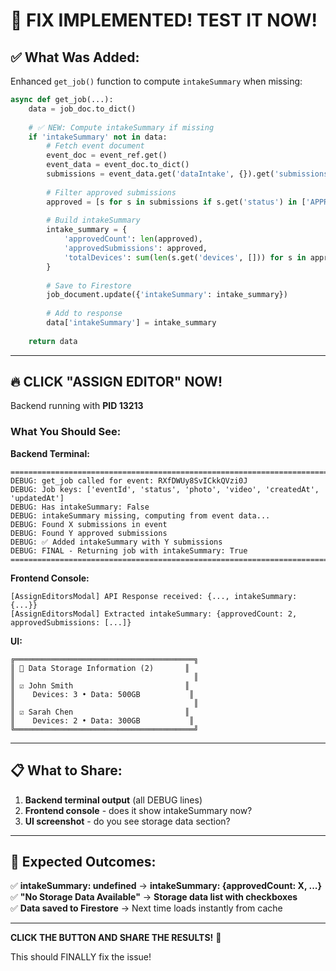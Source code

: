 # 🎉 FIX IMPLEMENTED! TEST IT NOW!

## ✅ What Was Added:

Enhanced `get_job()` function to compute `intakeSummary` when missing:

```python
async def get_job(...):
    data = job_doc.to_dict()
    
    # ✅ NEW: Compute intakeSummary if missing
    if 'intakeSummary' not in data:
        # Fetch event document
        event_doc = event_ref.get()
        event_data = event_doc.to_dict()
        submissions = event_data.get('dataIntake', {}).get('submissions', [])
        
        # Filter approved submissions
        approved = [s for s in submissions if s.get('status') in ['APPROVED', 'approved', 'READY', 'ready']]
        
        # Build intakeSummary
        intake_summary = {
            'approvedCount': len(approved),
            'approvedSubmissions': approved,
            'totalDevices': sum(len(s.get('devices', [])) for s in approved)
        }
        
        # Save to Firestore
        job_document.update({'intakeSummary': intake_summary})
        
        # Add to response
        data['intakeSummary'] = intake_summary
    
    return data
```

---

## 🔥 CLICK "ASSIGN EDITOR" NOW!

Backend running with **PID 13213**

### What You Should See:

**Backend Terminal:**
```
================================================================================
DEBUG: get_job called for event: RXfDWUy8SvICkkQVzi0J
DEBUG: Job keys: ['eventId', 'status', 'photo', 'video', 'createdAt', 'updatedAt']
DEBUG: Has intakeSummary: False
DEBUG: intakeSummary missing, computing from event data...
DEBUG: Found X submissions in event
DEBUG: Found Y approved submissions
DEBUG: ✅ Added intakeSummary with Y submissions
DEBUG: FINAL - Returning job with intakeSummary: True
================================================================================
```

**Frontend Console:**
```
[AssignEditorsModal] API Response received: {..., intakeSummary: {...}}
[AssignEditorsModal] Extracted intakeSummary: {approvedCount: 2, approvedSubmissions: [...]}
```

**UI:**
```
╔════════════════════════════════════════╗
║ 💾 Data Storage Information (2)       ║
║                                        ║
║ ☑️ John Smith                         ║
║    Devices: 3 • Data: 500GB           ║
║                                        ║
║ ☑️ Sarah Chen                         ║
║    Devices: 2 • Data: 300GB           ║
╚════════════════════════════════════════╝
```

---

## 📋 What to Share:

1. **Backend terminal output** (all DEBUG lines)
2. **Frontend console** - does it show intakeSummary now?
3. **UI screenshot** - do you see storage data section?

---

## 🎯 Expected Outcomes:

✅ **intakeSummary: undefined** → **intakeSummary: {approvedCount: X, ...}**  
✅ **"No Storage Data Available"** → **Storage data list with checkboxes**  
✅ **Data saved to Firestore** → Next time loads instantly from cache

---

**CLICK THE BUTTON AND SHARE THE RESULTS!** 🚀

This should FINALLY fix the issue!
